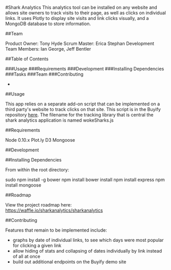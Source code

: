 #Shark Analytics
This analytics tool can be installed on any website and allows site owners to track visits to their page, as well as clicks on individual links. It uses Plotly to display site visits and link clicks visually, and a MongoDB database to store information.

##Team

Product Owner: Tony Hyde
Scrum Master: Erica Stephan
Development Team Members: Ian George, Jeff Bentler

##Table of Contents

###Usage
###Requirements
###Development
###Installing Dependencies
###Tasks
###Team
###Contributing

 -

##Usage

This app relies on a separate add-on script that can be implemented on a third party's website to track clicks on that site. This script is in the Buyify repository <a href="https://github.com/sharkanalytics/buyify/blob/master/README.md">here</a>. The filename for the tracking library that is central the shark analytics application is named wokeSharks.js

##Requirements

Node 0.10.x
Plot.ly
D3
Mongoose

##Development

##Installing Dependencies

From within the root directory:

sudo npm install -g bower
npm install
bower install
npm install express
npm install mongoose

##Roadmap

View the project roadmap here:
https://waffle.io/sharkanalytics/sharkanalytics

##Contributing

Features that remain to be implemented include:

- graphs by date of individual links, to see which days were most popular for clicking a given link
- allow hiding of stats and collapsing of dates individually by link instead of all at once
- build out additional endpoints on the Buyify demo site
